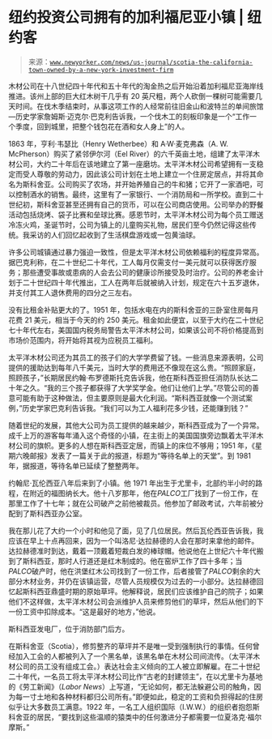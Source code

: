 <!--yml

类别：未分类

日期：2024-05-27 14:37:11

-->

# 纽约投资公司拥有的加利福尼亚小镇 | 纽约客

> 来源：[`www.newyorker.com/news/us-journal/scotia-the-california-town-owned-by-a-new-york-investment-firm`](https://www.newyorker.com/news/us-journal/scotia-the-california-town-owned-by-a-new-york-investment-firm)

木材公司在十八世纪四十年代和五十年代的淘金热之后开始沿着加利福尼亚海岸线推进。该州上部的巨大红木树干几乎有 20 英尺粗，两个人砍倒一棵树可能需要几天时间。在伐木季结束时，从事这项工作的人经常前往旧金山和波特兰的单间旅馆—历史学家詹姆斯·迈克尔·巴克利告诉我，一个伐木工的刻板印象是一个“工作一个季度，回到城里，把整个钱包花在酒和女人身上”的人。

1863 年，亨利·韦瑟比（Henry Wetherbee）和 A·W·麦克弗森（A. W. McPherson）购买了紧邻伊尔河（Eel River）的六千英亩土地，组建了太平洋木材公司，大约二十年后在该地建立了第一座磨坊。太平洋木材公司希望拥有一支稳定而受人尊敬的劳动力，因此该公司计划在土地上建立一个住房定居点，并将其命名为斯科舍亚。公司购买了农场，并开始养殖自己的牛和猪；它开了一家酒吧，可以控制酒水的销售。最终，这里有了一家银行、一个消防局和一所学校。直到二十世纪初，斯科舍亚甚至还拥有自己的货币，可以在公司商店使用。公司举办的野餐活动包括烧烤、袋子比赛和垒球比赛。感恩节时，太平洋木材公司为每个员工赠送冷冻火鸡，圣诞节时，公司为镇上的儿童购买礼物，居民们至今仍然记得这些传统。我采访的人们回忆起收到了生活棋盘游戏或一包黄油球。

许多公司城镇通过暴力强迫一致性，但是太平洋木材公司依赖福利的程度异常高。据巴克利称，在二十世纪二十年代，工人每月仅需支付一美元就可以获得医疗服务；那些遭受事故或患病的人会去公司的健康诊所接受及时治疗。公司的养老金计划于二十世纪四十年代推出，工人在两年后就被纳入计划，规定在六十五岁退休，并支付其工人退休费用的四分之三左右。

没有比租金补贴更大的了。1951 年，包括水电在内的斯科舍亚的三卧室住房每月花费 21 美元，相当于今天的约 250 美元。租金如此便宜，以至于大约在二十世纪七十年代左右，美国国内税务局警告太平洋木材公司，如果该公司不将价格提高到市场价范围内，将开始将其视为应税员工福利。

太平洋木材公司还为其员工的孩子们的大学学费留了钱。一些消息来源表明，公司提供的援助达到每年八千美元，当时大学的费用还不像现在这么贵。“照顾家庭，照顾孩子，”长期居民约翰·布罗德斯托克告诉我，他在斯科西亚担任消防队长达二十年之久。“我的三个孩子都获得了大学奖学金。他们让他们上学。”尽管公司的善意可能有助于这种做法，但主要原则是最大化利润。“斯科西亚就像一个测试案例，”历史学家巴克利告诉我。“我们可以为工人福利花多少钱，还能赚到钱？”

随着世纪的发展，其他大公司为员工提供的越来越少，斯科西亚成为了一个异常。成千上万的游客每年涌入这个奇怪的小镇，在主街上的美国国旗旁边飘着太平洋木材公司的旗帜。更多的人想在斯科西亚定居，而镇上的床位不够用；1951 年，《星期六晚邮报》发表了一篇关于此的报道，标题为“等待名单上的天堂”。到 1981 年，据报道，等待名单已延续了整整两年。

约翰尼·瓦伦西亚八年后来到了小镇。他 1971 年出生于尤里卡，北部约半小时的路程，在附近的福图纳长大。他十八岁那年，他在*PALCO*工厂找到了一份工作，在那里工作了十七年；就在公司破产之前他被裁员。他参加了邮政考试，六年前被分配到了斯科西亚办公室。

我在那儿花了大约一个小时和他见了面，见了几位居民。然后瓦伦西亚告诉我，我应该在早上十点再回来，因为一个叫洛尼·达拉赫德的人会在那时来拿他的邮件。达拉赫德准时到达，戴着一顶戴着短裁白发的棒球帽。他说他在上世纪六十年代搬到了斯科西亚，那时人行道还是红木制成的。他在窑炉工作了四十多年；当*PALCO*破产时，他在洪堡红木公司找到了一份工作，后者接管了*PALCO*剩余的大部分木材业务，并仍在该镇运营，尽管人员规模仅为过去的一小部分。达拉赫德回忆起斯科西亚鼎盛时期的原始草坪。他解释说，居民们应该维护自己的院子；如果他们不这样做，太平洋木材公司会派维护人员来修剪他们的草坪，然后从他们的下一份工资中扣除成本。“这是最好的地方，”他说。

<inline-embed name="feature-default" attrs="[object Object]" childtypes="image" contenttype="callout:feature-default">斯科西亚发电厂，位于消防部门后方。</inline-embed>

在斯科舍亚（Scotia），修剪整齐的草坪并不是唯一受到强制执行的事情。任何曾经加入工会的人都被列入了一个黑名单，该黑名单在木材公司间流传。（太平洋木材公司的员工没有组成工会。）表达社会主义倾向的工人被立即解雇。在二十世纪二十年代，一名员工将太平洋木材公司比作“古老的封建领主”，在以尤里卡为基地的《劳工新闻》（*Labor News*）上写道，“无论如何，都无法躲避公司的触角，因为每一寸土地和各种材料都归公司所有。”即便如此，稳定的工资和负担得起的住房似乎让大多数员工满意。1922 年，一名工人组织国际（I.W.W.）的组织者抱怨斯科舍亚的居民，“要找到这些温顺的猿类中的任何激进分子都需要一位夏洛克·福尔摩斯。”
